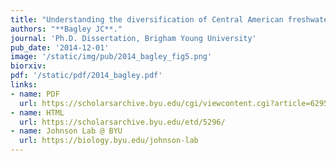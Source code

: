 ```yaml
---
title: "Understanding the diversification of Central American freshwater fishes using comparative phylogeography and species delimitation."
authors: "**Bagley JC**."
journal: 'Ph.D. Dissertation, Brigham Young University'
pub_date: '2014-12-01'
image: '/static/img/pub/2014_bagley_fig5.png'
biorxiv: 
pdf: '/static/pdf/2014_bagley.pdf'
links:
- name: PDF
  url: https://scholarsarchive.byu.edu/cgi/viewcontent.cgi?article=6295&amp;context=etd
- name: HTML
  url: https://scholarsarchive.byu.edu/etd/5296/
- name: Johnson Lab @ BYU
  url: https://biology.byu.edu/johnson-lab
---
```

